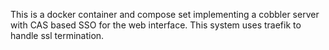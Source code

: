 This is a docker container and compose set implementing a cobbler server with CAS based SSO for the web interface.  This system uses traefik to handle ssl termination.
